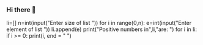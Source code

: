 ### Hi there 👋

<!--
**Shivimansoori/Shivimansoori** is a ✨ _special_ ✨ repository because its `README.md` (this file) appears on your GitHub profile.

Here are some ideas to get you started:

- 🔭 I’m currently working on ...
- 🌱 I’m currently learning ...
- 👯 I’m looking to collaborate on ...
- 🤔 I’m looking for help with ...
- 💬 Ask me about ...
- 📫 How to reach me: ...
- 😄 Pronouns: ...
- ⚡ Fun fact: ...
-->
li=[]
n=int(input("Enter size of list "))
for i in range(0,n):
    e=int(input("Enter element of list "))
    li.append(e)
print("Positive numbers in",li,"are: ")
for i in li:   
    if i >= 0:
       print(i, end = " ")
